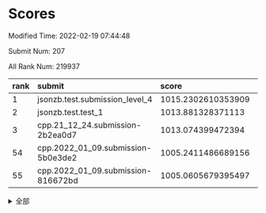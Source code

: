 # Scores

Modified Time: 2022-02-19 07:44:48

Submit Num: 207

All Rank Num: 219937

| rank |               submit               |       score        |       sigma        | pk_num |
| :--- | :--------------------------------- | :----------------- | :----------------- | :----- |
| 1    | jsonzb.test.submission_level_4     | 1015.2302610353909 | 0.8396086146156284 | 4247   |
| 2    | jsonzb.test.test_1                 | 1013.881328371113  | 0.832705437422842  | 4248   |
| 3    | cpp.21_12_24.submission-2b2ea0d7   | 1013.074399472394  | 0.7873164158117308 | 4253   |
| 54   | cpp.2022_01_09.submission-5b0e3de2 | 1005.2411486689156 | 0.7314727735410449 | 4253   |
| 55   | cpp.2022_01_09.submission-816672bd | 1005.0605679395497 | 0.7193207769284855 | 4252   |


<details>
<summary>全部</summary>

| rank |                 submit                 |       score        |       sigma        | pk_num |
| :--- | :------------------------------------- | :----------------- | :----------------- | :----- |
| 1    | jsonzb.test.submission_level_4         | 1015.2302610353909 | 0.8396086146156284 | 4247   |
| 2    | jsonzb.test.test_1                     | 1013.881328371113  | 0.832705437422842  | 4248   |
| 3    | cpp.21_12_24.submission-2b2ea0d7       | 1013.074399472394  | 0.7873164158117308 | 4253   |
| 4    | gobigger.level_3.submission_level_3_15 | 1012.0047876566375 | 0.8007837115921297 | 4247   |
| 5    | gobigger.level_3.submission_level_3_19 | 1011.6394529185786 | 0.7841381678736576 | 4246   |
| 6    | gobigger.level_3.submission_level_3_32 | 1011.5323148879817 | 0.7708132776422236 | 4252   |
| 7    | gobigger.level_3.submission_level_3_2  | 1011.4003855357241 | 0.7865837449970695 | 4247   |
| 8    | gobigger.level_3.submission_level_3_7  | 1011.1997297900868 | 0.789199133204051  | 4249   |
| 9    | gobigger.level_3.submission_level_3_0  | 1011.1192468269654 | 0.7824569885324918 | 4257   |
| 10   | gobigger.level_3.submission_level_3_4  | 1011.0873730452    | 0.753308287903567  | 4250   |
| 11   | gobigger.level_3.submission_level_3_25 | 1011.0279378444437 | 0.7667548719599823 | 4253   |
| 12   | gobigger.level_3.submission_level_3_48 | 1010.8297352278619 | 0.773831466510475  | 4251   |
| 13   | gobigger.level_3.submission_level_3_37 | 1010.7688728503955 | 0.7648040082726825 | 4252   |
| 14   | gobigger.level_3.submission_level_3_14 | 1010.6342033172642 | 0.7584682370770613 | 4253   |
| 15   | gobigger.level_3.submission_level_3_10 | 1010.6317280406342 | 0.7596660105164386 | 4246   |
| 16   | gobigger.level_3.submission_level_3_47 | 1010.5758014334004 | 0.7592140175349321 | 4250   |
| 17   | gobigger.level_3.submission_level_3_13 | 1010.5708975447378 | 0.7701717544191193 | 4249   |
| 18   | gobigger.level_3.submission_level_3_16 | 1010.5698318717414 | 0.7654889218249145 | 4244   |
| 19   | gobigger.level_3.submission_level_3_33 | 1010.483580409781  | 0.789124583471056  | 4252   |
| 20   | gobigger.level_3.submission_level_3_8  | 1010.3900166635636 | 0.7724394829326815 | 4248   |
| 21   | gobigger.level_3.submission_level_3_27 | 1010.389493006604  | 0.7743661034832653 | 4249   |
| 22   | gobigger.level_3.submission_level_3_17 | 1010.3000860230961 | 0.7611232008516856 | 4251   |
| 23   | gobigger.level_3.submission_level_3_43 | 1010.288431861952  | 0.7758551022084715 | 4243   |
| 24   | gobigger.level_3.submission_level_3_22 | 1010.261662252238  | 0.7761502905336733 | 4247   |
| 25   | gobigger.level_3.submission_level_3_11 | 1010.2591951763535 | 0.7634491811333761 | 4253   |
| 26   | gobigger.level_3.submission_level_3_12 | 1010.2204432554751 | 0.750141295327394  | 4245   |
| 27   | gobigger.level_3.submission_level_3_35 | 1010.0893000288995 | 0.7608558065069926 | 4249   |
| 28   | gobigger.level_3.submission_level_3_46 | 1009.9860556561947 | 0.7724240620593331 | 4251   |
| 29   | gobigger.level_3.submission_level_3_9  | 1009.966106635249  | 0.7844192185870544 | 4252   |
| 30   | gobigger.level_3.submission_level_3_26 | 1009.953357973676  | 0.7539666037624583 | 4247   |
| 31   | gobigger.level_3.submission_level_3_39 | 1009.9329827959899 | 0.7577345837181536 | 4253   |
| 32   | gobigger.level_3.submission_level_3_36 | 1009.9079514499834 | 0.7373900197981476 | 4251   |
| 33   | gobigger.level_3.submission_level_3_34 | 1009.8261344982577 | 0.7372339291625243 | 4251   |
| 34   | gobigger.level_3.submission_level_3_5  | 1009.8150157538654 | 0.7588989908867095 | 4245   |
| 35   | gobigger.level_3.submission_level_3_6  | 1009.7727007879462 | 0.7446306152528404 | 4252   |
| 36   | gobigger.level_3.submission_level_3_44 | 1009.7413829966594 | 0.7721609783139417 | 4249   |
| 37   | gobigger.level_3.submission_level_3_38 | 1009.6873098952286 | 0.7689255101318128 | 4253   |
| 38   | gobigger.level_3.submission_level_3_29 | 1009.6472086130144 | 0.7438423214904328 | 4247   |
| 39   | gobigger.level_3.submission_level_3_23 | 1009.6251666417211 | 0.7435310478767022 | 4251   |
| 40   | gobigger.level_3.submission_level_3_21 | 1009.5153242440493 | 0.746060852195146  | 4250   |
| 41   | gobigger.level_3.submission_level_3_30 | 1009.4508606039333 | 0.7546954462463706 | 4256   |
| 42   | gobigger.level_3.submission_level_3_24 | 1009.3449678749301 | 0.7476730699774488 | 4247   |
| 43   | gobigger.level_3.submission_level_3_40 | 1009.3082293898613 | 0.7534165497025243 | 4252   |
| 44   | gobigger.level_3.submission_level_3_3  | 1008.9856910495996 | 0.7489635721432139 | 4248   |
| 45   | gobigger.level_3.submission_level_3_31 | 1008.9815206420243 | 0.7467365767262655 | 4247   |
| 46   | gobigger.level_3.submission_level_3_28 | 1008.9439208406055 | 0.74950973591654   | 4255   |
| 47   | gobigger.level_3.submission_level_3_45 | 1008.929538296261  | 0.7552493329797458 | 4252   |
| 48   | gobigger.level_3.submission_level_3_1  | 1008.8355713269591 | 0.7522315522885354 | 4248   |
| 49   | gobigger.level_3.submission_level_3_18 | 1008.7745573673977 | 0.7635847441195301 | 4251   |
| 50   | gobigger.level_3.submission_level_3_20 | 1008.6763966203    | 0.7535282248281133 | 4246   |
| 51   | gobigger.level_3.submission_level_3_42 | 1008.5224385505685 | 0.7451096009712945 | 4252   |
| 52   | gobigger.level_3.submission_level_3_41 | 1008.4767578134744 | 0.7621674121349448 | 4242   |
| 53   | gobigger.level_3.submission_level_3_49 | 1008.4515909345198 | 0.7381212158281881 | 4250   |
| 54   | cpp.2022_01_09.submission-5b0e3de2     | 1005.2411486689156 | 0.7314727735410449 | 4253   |
| 55   | cpp.2022_01_09.submission-816672bd     | 1005.0605679395497 | 0.7193207769284855 | 4252   |
| 56   | gobigger.level_1.submission_level_1_43 | 1004.8980732184906 | 0.7252372547801024 | 4239   |
| 57   | gobigger.level_1.submission_level_1_36 | 1004.7658833202494 | 0.7142041152190292 | 4253   |
| 58   | gobigger.level_1.submission_level_1_26 | 1004.7463708427238 | 0.7225657575534212 | 4247   |
| 59   | gobigger.level_1.submission_level_1_45 | 1004.5119372544162 | 0.714349216959671  | 4248   |
| 60   | gobigger.level_1.submission_level_1_6  | 1004.3138201295832 | 0.7120617644314079 | 4246   |
| 61   | gobigger.level_1.submission_level_1_42 | 1004.1826663776867 | 0.7300463413775706 | 4255   |
| 62   | gobigger.level_1.submission_level_1_21 | 1004.0478020001775 | 0.7321069161782578 | 4253   |
| 63   | gobigger.level_1.submission_level_1_3  | 1003.8563650229233 | 0.7122734209340255 | 4248   |
| 64   | gobigger.level_1.submission_level_1_10 | 1003.8262371654876 | 0.7148428253139418 | 4244   |
| 65   | gobigger.level_1.submission_level_1_46 | 1003.8158030357241 | 0.7076279100749263 | 4251   |
| 66   | gobigger.level_1.submission_level_1_12 | 1003.7862050931774 | 0.7182737123810291 | 4252   |
| 67   | gobigger.level_1.submission_level_1_23 | 1003.7406691399243 | 0.7187276328636666 | 4247   |
| 68   | gobigger.level_1.submission_level_1_34 | 1003.7101234245887 | 0.7155074682413165 | 4247   |
| 69   | gobigger.level_1.submission_level_1_17 | 1003.6206200167682 | 0.7217623677323889 | 4246   |
| 70   | gobigger.level_1.submission_level_1_47 | 1003.5531681886614 | 0.7269145413836311 | 4247   |
| 71   | gobigger.level_1.submission_level_1_29 | 1003.5460337962692 | 0.7202519170946704 | 4248   |
| 72   | gobigger.level_1.submission_level_1_18 | 1003.5143990307727 | 0.7092684225887902 | 4251   |
| 73   | gobigger.level_1.submission_level_1_35 | 1003.4680661266767 | 0.7049085409373603 | 4251   |
| 74   | gobigger.level_1.submission_level_1_0  | 1003.4553655474175 | 0.7159098735312441 | 4246   |
| 75   | gobigger.level_1.submission_level_1_38 | 1003.4415204386472 | 0.7234177898842011 | 4251   |
| 76   | gobigger.level_1.submission_level_1_31 | 1003.4276277435845 | 0.7180911917678239 | 4253   |
| 77   | gobigger.level_1.submission_level_1_7  | 1003.358709517945  | 0.7154852939487224 | 4257   |
| 78   | gobigger.level_1.submission_level_1_9  | 1003.2702953689901 | 0.7201381464766216 | 4247   |
| 79   | gobigger.level_1.submission_level_1_40 | 1003.2586585185174 | 0.71290782669124   | 4251   |
| 80   | gobigger.level_1.submission_level_1_33 | 1003.2577095438675 | 0.7175199899785397 | 4253   |
| 81   | gobigger.level_1.submission_level_1_15 | 1003.1933080822973 | 0.7076248445425698 | 4254   |
| 82   | gobigger.level_1.submission_level_1_41 | 1003.1470098701463 | 0.7121434175940978 | 4250   |
| 83   | gobigger.level_1.submission_level_1_20 | 1003.0095866546872 | 0.7139680567859801 | 4248   |
| 84   | gobigger.level_1.submission_level_1_44 | 1003.0061084200455 | 0.7187668340756916 | 4249   |
| 85   | gobigger.level_1.submission_level_1_25 | 1003.0025961361905 | 0.7161350968132744 | 4248   |
| 86   | gobigger.level_1.submission_level_1_2  | 1002.9882929258471 | 0.7078531834185747 | 4249   |
| 87   | gobigger.level_1.submission_level_1_32 | 1002.9824773793529 | 0.7103849658246157 | 4247   |
| 88   | gobigger.level_1.submission_level_1_24 | 1002.956321770863  | 0.7212974774827258 | 4242   |
| 89   | gobigger.level_1.submission_level_1_8  | 1002.9451628416546 | 0.7185987603632666 | 4251   |
| 90   | gobigger.level_1.submission_level_1_1  | 1002.9346447755926 | 0.7082880641791299 | 4248   |
| 91   | gobigger.level_1.submission_level_1_28 | 1002.9246284336274 | 0.7212636021725305 | 4252   |
| 92   | gobigger.level_1.submission_level_1_11 | 1002.8465521194604 | 0.7101922368654847 | 4247   |
| 93   | gobigger.level_1.submission_level_1_16 | 1002.7133099420588 | 0.7154667639220553 | 4256   |
| 94   | gobigger.level_1.submission_level_1_22 | 1002.6611752493529 | 0.7115240177068075 | 4249   |
| 95   | gobigger.level_1.submission_level_1_27 | 1002.6235014399449 | 0.7125880045312413 | 4246   |
| 96   | gobigger.level_1.submission_level_1_13 | 1002.5981408110138 | 0.7142596306734615 | 4251   |
| 97   | gobigger.level_1.submission_level_1_14 | 1002.5630474348694 | 0.7129671777153516 | 4249   |
| 98   | gobigger.level_1.submission_level_1_49 | 1002.419450252337  | 0.7152794168271542 | 4252   |
| 99   | gobigger.level_1.submission_level_1_30 | 1002.3719042062422 | 0.6969993577577018 | 4253   |
| 100  | gobigger.level_1.submission_level_1_19 | 1002.325604789907  | 0.7013586168370061 | 4248   |
| 101  | gobigger.level_1.submission_level_1_48 | 1002.1333412673162 | 0.7195751403810734 | 4252   |
| 102  | gobigger.level_1.submission_level_1_37 | 1002.0724598173935 | 0.7176191713600837 | 4252   |
| 103  | gobigger.level_1.submission_level_1_39 | 1001.8843148104668 | 0.7055162795395108 | 4246   |
| 104  | gobigger.level_1.submission_level_1_5  | 1001.8388392235206 | 0.7139768697215858 | 4255   |
| 105  | gobigger.level_1.submission_level_1_4  | 1001.1220804005067 | 0.7096607663347431 | 4254   |
| 106  | gobigger.random.submission_random_14   | 997.3616490164804  | 0.7072909532838281 | 4252   |
| 107  | gobigger.random.submission_random_41   | 997.149727215333   | 0.7076297160914558 | 4246   |
| 108  | gobigger.random.submission_random_35   | 996.8823509657965  | 0.7033451117349377 | 4256   |
| 109  | gobigger.random.submission_random_34   | 996.8366046344523  | 0.7161766952048135 | 4250   |
| 110  | gobigger.random.submission_random_37   | 996.7408364420328  | 0.7088969211285082 | 4248   |
| 111  | gobigger.random.submission_random_5    | 996.7179561001496  | 0.7035174694486771 | 4248   |
| 112  | gobigger.random.submission_random_23   | 996.6511607058884  | 0.7060136230804521 | 4251   |
| 113  | gobigger.random.submission_random_49   | 996.6066437161634  | 0.695487480666228  | 4251   |
| 114  | gobigger.random.submission_random_48   | 996.5904556772964  | 0.7156122866580793 | 4248   |
| 115  | gobigger.random.submission_random_9    | 996.5852978009941  | 0.7102488183806394 | 4257   |
| 116  | gobigger.random.submission_random_10   | 996.5821414532472  | 0.7082458599785473 | 4250   |
| 117  | gobigger.random.submission_random_47   | 996.4874544094284  | 0.6940116886559015 | 4248   |
| 118  | gobigger.random.submission_random_7    | 996.4870434006114  | 0.716955164962582  | 4252   |
| 119  | gobigger.random.submission_random_46   | 996.3740685972783  | 0.7215703999308137 | 4251   |
| 120  | gobigger.random.submission_random_21   | 996.3597544079915  | 0.7178085439809943 | 4256   |
| 121  | gobigger.random.submission_random_38   | 996.3193181459043  | 0.7107985254275708 | 4251   |
| 122  | gobigger.random.submission_random_45   | 996.2516492446275  | 0.7082701084584111 | 4250   |
| 123  | gobigger.random.submission_random_17   | 996.1203909245048  | 0.7103372536440627 | 4251   |
| 124  | gobigger.random.submission_random_36   | 996.1028157932739  | 0.7023408005394964 | 4250   |
| 125  | gobigger.random.submission_random_20   | 996.0634290834084  | 0.7190031374273189 | 4249   |
| 126  | gobigger.random.submission_random_11   | 996.0527024251281  | 0.7215228585537885 | 4247   |
| 127  | gobigger.random.submission_random_28   | 996.0432563618887  | 0.70617032401785   | 4249   |
| 128  | gobigger.random.submission_random_12   | 996.0074712586407  | 0.718407150873404  | 4244   |
| 129  | gobigger.random.submission_random_25   | 995.9439538096822  | 0.7172636395748304 | 4248   |
| 130  | gobigger.random.submission_random_3    | 995.9323720350936  | 0.7144163363376168 | 4249   |
| 131  | gobigger.random.submission_random_13   | 995.9167339474034  | 0.7142755458638896 | 4248   |
| 132  | gobigger.random.submission_random_1    | 995.7815303991478  | 0.7043589984244546 | 4250   |
| 133  | gobigger.random.submission_random_2    | 995.7125374725474  | 0.7084184398775277 | 4252   |
| 134  | gobigger.random.submission_random_16   | 995.6474430071075  | 0.7159676095625473 | 4254   |
| 135  | gobigger.random.submission_random_44   | 995.6410769552635  | 0.7172405596992523 | 4250   |
| 136  | gobigger.random.submission_random_39   | 995.633776517269   | 0.717700159955414  | 4243   |
| 137  | gobigger.random.submission_random_42   | 995.580228721492   | 0.7286441936554554 | 4246   |
| 138  | gobigger.random.submission_random_40   | 995.542666928665   | 0.7119809370106683 | 4249   |
| 139  | gobigger.random.submission_random_19   | 995.5318570030638  | 0.7038554512377446 | 4259   |
| 140  | gobigger.random.submission_random_18   | 995.5177950447293  | 0.713747565958048  | 4249   |
| 141  | gobigger.random.submission_random_6    | 995.4103487228301  | 0.7060870804290843 | 4247   |
| 142  | gobigger.random.submission_random_4    | 995.3922248921396  | 0.7223548834373745 | 4246   |
| 143  | gobigger.random.submission_random_22   | 995.3576843263943  | 0.7020015830986303 | 4253   |
| 144  | gobigger.random.submission_random_27   | 995.300630523411   | 0.7081659366206565 | 4251   |
| 145  | gobigger.random.submission_random_32   | 995.2827460924535  | 0.7004875607760032 | 4257   |
| 146  | gobigger.random.submission_random_29   | 995.2759361547172  | 0.7162876532740438 | 4250   |
| 147  | gobigger.random.submission_random_33   | 995.2366649770369  | 0.713729088138743  | 4248   |
| 148  | gobigger.random.submission_random_24   | 995.1602722038518  | 0.7265653956648993 | 4250   |
| 149  | gobigger.random.submission_random_30   | 995.1441402594517  | 0.7218828425667697 | 4251   |
| 150  | gobigger.random.submission_random_26   | 995.1097061517172  | 0.7221211867820306 | 4256   |
| 151  | gobigger.random.submission_random_43   | 995.1002373726559  | 0.7217981450554123 | 4251   |
| 152  | gobigger.random.submission_random_15   | 994.9604025958528  | 0.7163113907223103 | 4252   |
| 153  | gobigger.random.submission_random_0    | 994.7195017628542  | 0.7153737220820473 | 4250   |
| 154  | gobigger.random.submission_random_8    | 994.6404562748718  | 0.7105430317719443 | 4248   |
| 155  | gobigger.random.submission_random_31   | 994.4058645487439  | 0.7296094552064872 | 4253   |
| 156  | gobigger.level_2.submission_level_2_17 | 994.0969186441241  | 0.7220189870708696 | 4250   |
| 157  | gobigger.level_2.submission_level_2_13 | 994.0579780479621  | 0.721387049014321  | 4250   |
| 158  | gobigger.level_2.submission_level_2_6  | 993.5948175676289  | 0.721524699908921  | 4250   |
| 159  | gobigger.level_2.submission_level_2_38 | 993.1809749220624  | 0.7195810862112034 | 4250   |
| 160  | gobigger.level_2.submission_level_2_47 | 993.1800999441491  | 0.7343069477150944 | 4252   |
| 161  | gobigger.level_2.submission_level_2_41 | 993.1778047071393  | 0.7346456903167784 | 4256   |
| 162  | gobigger.level_2.submission_level_2_19 | 993.14802458801    | 0.7249283750242761 | 4257   |
| 163  | gobigger.level_2.submission_level_2_29 | 993.0957332838028  | 0.7415149484712071 | 4254   |
| 164  | gobigger.level_2.submission_level_2_27 | 992.9981027118802  | 0.7486441056799799 | 4254   |
| 165  | gobigger.level_2.submission_level_2_11 | 992.9147063321248  | 0.7641952574042181 | 4246   |
| 166  | gobigger.level_2.submission_level_2_0  | 992.8463087760864  | 0.7399358424310214 | 4255   |
| 167  | gobigger.level_2.submission_level_2_10 | 992.7069893935058  | 0.7347444358902084 | 4248   |
| 168  | gobigger.level_2.submission_level_2_12 | 992.6972938874414  | 0.7353192261973382 | 4252   |
| 169  | gobigger.level_2.submission_level_2_21 | 992.6812540545462  | 0.7170683611721589 | 4249   |
| 170  | gobigger.level_2.submission_level_2_42 | 992.4838780020629  | 0.7462579737073262 | 4251   |
| 171  | gobigger.level_2.submission_level_2_3  | 992.470195704883   | 0.7313466581607005 | 4252   |
| 172  | gobigger.level_2.submission_level_2_30 | 992.4246636626929  | 0.7471586398226002 | 4250   |
| 173  | gobigger.level_2.submission_level_2_44 | 992.4132080529939  | 0.7322208707995028 | 4247   |
| 174  | gobigger.level_2.submission_level_2_26 | 992.3449618131065  | 0.7368132726256219 | 4252   |
| 175  | gobigger.level_2.submission_level_2_22 | 992.3325359095168  | 0.7539015968135276 | 4251   |
| 176  | gobigger.level_2.submission_level_2_4  | 992.1703610800547  | 0.7554195993362529 | 4254   |
| 177  | gobigger.level_2.submission_level_2_45 | 992.1696641215103  | 0.7483097232930396 | 4246   |
| 178  | gobigger.level_2.submission_level_2_7  | 992.1636509119579  | 0.7478007742505366 | 4247   |
| 179  | gobigger.level_2.submission_level_2_24 | 992.0983592902342  | 0.7419914881147606 | 4257   |
| 180  | gobigger.level_2.submission_level_2_18 | 992.0975142870612  | 0.7301817470917118 | 4253   |
| 181  | gobigger.level_2.submission_level_2_49 | 991.9473505124602  | 0.7365506712645109 | 4249   |
| 182  | gobigger.level_2.submission_level_2_33 | 991.9305055695623  | 0.753575745947817  | 4249   |
| 183  | gobigger.level_2.submission_level_2_46 | 991.9031031708843  | 0.7593641766837381 | 4250   |
| 184  | gobigger.level_2.submission_level_2_25 | 991.8861005958621  | 0.7443793976931621 | 4247   |
| 185  | gobigger.level_2.submission_level_2_37 | 991.8703716502617  | 0.740902513099875  | 4245   |
| 186  | gobigger.level_2.submission_level_2_14 | 991.6904553332064  | 0.7407294822427011 | 4251   |
| 187  | gobigger.level_2.submission_level_2_2  | 991.5604209459261  | 0.75005497274169   | 4249   |
| 188  | gobigger.level_2.submission_level_2_1  | 991.5222002903847  | 0.7438235526068323 | 4246   |
| 189  | gobigger.level_2.submission_level_2_40 | 991.4951636975328  | 0.7448614903631677 | 4253   |
| 190  | gobigger.level_2.submission_level_2_34 | 991.4576555645774  | 0.7588217069330087 | 4253   |
| 191  | gobigger.level_2.submission_level_2_35 | 991.4516333635565  | 0.772117282842458  | 4246   |
| 192  | gobigger.level_2.submission_level_2_43 | 991.319568323812   | 0.7536691203950823 | 4250   |
| 193  | gobigger.level_2.submission_level_2_20 | 991.3146759988829  | 0.7964800599670822 | 4252   |
| 194  | gobigger.level_2.submission_level_2_23 | 991.3119734905246  | 0.7471691221769685 | 4251   |
| 195  | gobigger.level_2.submission_level_2_16 | 991.2411049643315  | 0.7666848884883982 | 4245   |
| 196  | gobigger.level_2.submission_level_2_32 | 991.1882000131382  | 0.7485583277095906 | 4250   |
| 197  | gobigger.level_2.submission_level_2_5  | 991.1800915650791  | 0.7551463325007423 | 4251   |
| 198  | gobigger.level_2.submission_level_2_9  | 991.0728532274327  | 0.7564150016206468 | 4252   |
| 199  | gobigger.level_2.submission_level_2_8  | 991.0515019624647  | 0.7626274597624934 | 4249   |
| 200  | gobigger.level_2.submission_level_2_48 | 991.0184329601713  | 0.757419970250418  | 4250   |
| 201  | gobigger.level_2.submission_level_2_31 | 990.9531828685947  | 0.7632175882859249 | 4251   |
| 202  | gobigger.level_2.submission_level_2_15 | 990.8482990577156  | 0.7363458692179087 | 4248   |
| 203  | gobigger.level_2.submission_level_2_39 | 990.7085730349224  | 0.7498682035787486 | 4251   |
| 204  | gobigger.level_2.submission_level_2_36 | 990.6442056562781  | 0.7568721803253071 | 4249   |
| 205  | gobigger.level_2.submission_level_2_28 | 990.6023581648744  | 0.7636045801254414 | 4251   |
| 206  | gobigger.none.submission_none_1        | 978.3647279018109  | 1.2299234985968974 | 4249   |
| 207  | gobigger.none.submission_none_0        | 977.8878350525432  | 1.330011726121989  | 4253   |

</details>